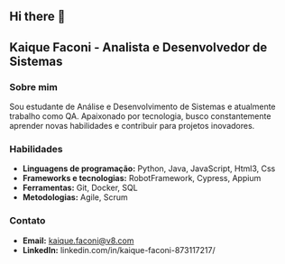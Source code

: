 ## Hi there 👋

## Kaique Faconi - Analista e Desenvolvedor de Sistemas

### Sobre mim
Sou estudante de Análise e Desenvolvimento de Sistemas e atualmente trabalho como QA. Apaixonado por tecnologia, busco constantemente aprender novas habilidades e contribuir para projetos inovadores.

### Habilidades
* **Linguagens de programação:** Python, Java, JavaScript, Html3, Css
* **Frameworks e tecnologias:** RobotFramework, Cypress, Appium
* **Ferramentas:** Git, Docker, SQL
* **Metodologias:** Agile, Scrum


### Contato
* **Email:** kaique.faconi@v8.com
* **LinkedIn:** linkedin.com/in/kaique-faconi-873117217/



